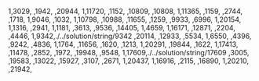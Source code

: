 1,3029,
,1942,
,20944,
1,11720,
,1152,
,10809,
,10808,
1,11365,
,1159,
,2744,
,1718,
1,9046,
,1032,
1,10798,
,10988,
,11655,
,1259,
,9933,
,6996,
1,20154,
1,1316,
,2941,
1,1181,
,3613,
,9536,
,14405,
1,4659,
1,16171,
,12871,
,2204,
,4446,
1,9342,./../solution/string/9342
,20114,
,12933,
,5534,
1,6550,
,4396,
,9242,
,4836,
1,1764,
,11656,
,1620,
,1213,
1,20291,
,19844,
,1622,
1,17413,
,11478,
,2852,
,1972,
,19948,
,9548,
1,17609,./../solution/string/17609
,3005,
,19583,
,13022,
,15927,
,3107,
,2671,
1,20437,
1,16916,
,2115,
,16890,
1,20210,
,21942,
